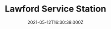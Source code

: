 ---
date: 2021-05-12T16:30:38.000Z
title: Lawford Service Station
latitude: 51.938368183679046
longitude: 1.0453783261834617
url: http://www.lawfordservicestation.co.uk
category: checkin
---